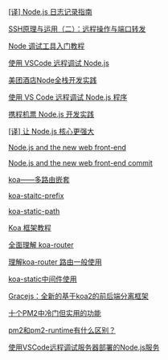 [[译] Node.js 日志记录指南](https://zhuanlan.zhihu.com/p/67729324)

[SSH原理与运用（二）：远程操作与端口转发](https://www.ruanyifeng.com/blog/2011/12/ssh_port_forwarding.html)

[Node 调试工具入门教程](http://www.ruanyifeng.com/blog/2018/03/node-debugger.html)

[使用 VSCode 远程调试 Node.js](https://juejin.im/post/6844904098618163207)

[美团酒店Node全栈开发实践](https://tech.meituan.com/2015/06/26/node-fullstack-development-practice.html)

[使用 VS Code 远程调试 Node.js 程序](https://marshal.ohtly.com/2019/07/29/Remote-debug-node-js-using-VS-Code/)

[携程机票 Node.js 开发实践](https://www.ctolib.com/topics-137840.html)

[[译] 让 Node.js 核心更强大](https://juejin.im/entry/6844903462405144589)

[Node.js and the new web front-end](https://humanwhocodes.com/blog/2013/10/07/node-js-and-the-new-web-front-end/)

[Node.js and the new web front-end commit](https://news.ycombinator.com/item?id=6508967)

[koa——多路由嵌套](https://blog.csdn.net/weixin_45627127/article/details/100975031)

[koa-staitc-prefix](https://github.com/zhoushirong/koa-staitc-prefix)

[koa-static-path](https://developer.aliyun.com/mirror/npm/package/koa-static-path)

[Koa 框架教程](http://www.ruanyifeng.com/blog/2017/08/koa.html)

[全面理解 koa-router](https://github.com/zhangxiang958/Blog/issues/38)

[理解koa-router 路由一般使用](https://www.cnblogs.com/tugenhua0707/p/10686634.html)

[koa-static中间件使用](https://chenshenhai.github.io/koa2-note/note/static/middleware.html)

[Gracejs：全新的基于koa2的前后端分离框架](https://iblog.wilee.me/post/detail/2)

[十个PM2中冷门但实用的功能](https://zhuanlan.zhihu.com/p/139116801)

[pm2和pm2-runtime有什么区别？](https://www.thinbug.com/q/53962776)

[使用VSCode远程调试服务器部署的Node.js服务](http://www.baiguangnan.com/2019/03/13/vscoderemotedebugnodejs/)

